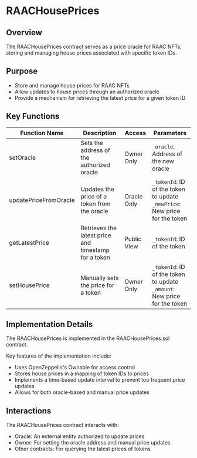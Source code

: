 # RAACHousePrices

## Overview

The RAACHousePrices contract serves as a price oracle for RAAC NFTs, storing and managing house prices associated with specific token IDs.

## Purpose

- Store and manage house prices for RAAC NFTs
- Allow updates to house prices through an authorized oracle
- Provide a mechanism for retrieving the latest price for a given token ID

## Key Functions

| Function Name | Description | Access | Parameters |
|---------------|-------------|--------|------------|
| setOracle | Sets the address of the authorized oracle | Owner Only | `_oracle`: Address of the new oracle |
| updatePriceFromOracle | Updates the price of a token from the oracle | Oracle Only | `_tokenId`: ID of the token to update<br>`_newPrice`: New price for the token |
| getLatestPrice | Retrieves the latest price and timestamp for a token | Public View | `_tokenId`: ID of the token |
| setHousePrice | Manually sets the price for a token | Owner Only | `_tokenId`: ID of the token to update<br>`_amount`: New price for the token |

## Implementation Details

The RAACHousePrices is implemented in the RAACHousePrices.sol contract.

Key features of the implementation include:

- Uses OpenZeppelin's Ownable for access control
- Stores house prices in a mapping of token IDs to prices
- Implements a time-based update interval to prevent too frequent price updates
- Allows for both oracle-based and manual price updates

## Interactions

The RAACHousePrices contract interacts with:

- Oracle: An external entity authorized to update prices
- Owner: For setting the oracle address and manual price updates
- Other contracts: For querying the latest prices of tokens
